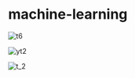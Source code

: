 # machine-learning

![t6](https://github.com/LucasMateus500/machine-learning/assets/126467107/5d24c202-c646-4217-a42f-2d29a4d7cf25)





![yt2](https://github.com/LucasMateus500/machine-learning/assets/126467107/5a0bcea8-1a7a-4e99-a88d-23630e5808f3)


![t_2](https://github.com/LucasMateus500/machine-learning/assets/126467107/d7ebd013-425f-45ca-bd21-7ee7e7474bb3)

